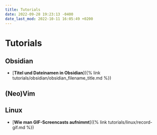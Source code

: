 ```yaml
---
title: Tutorials
date: 2022-09-28 19:23:13 -0400
date_last_mod: 2022-10-11 16:05:49 +0200
---
```

# Tutorials

## Obsidian
- [**Titel und Dateinamen in Obsidian**]({% link tutorials/obsidian/obsidian_filename_title.md %})

## (Neo)Vim

## Linux
- [**Wie man GIF-Screencasts aufnimmt**]({% link tutorials/linux/record-gif.md %}) 
